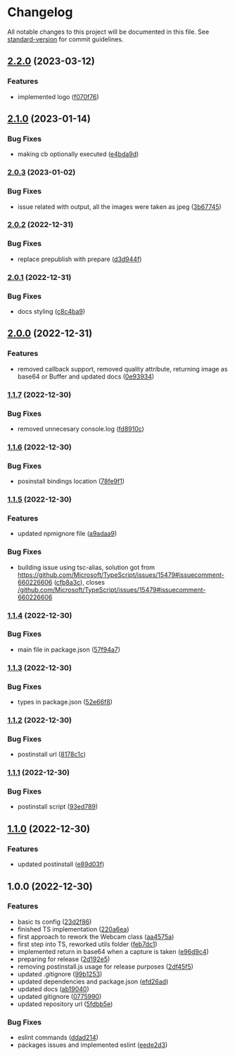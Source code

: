 # Changelog

All notable changes to this project will be documented in this file. See [standard-version](https://github.com/conventional-changelog/standard-version) for commit guidelines.

## [2.2.0](https://github.com/AnthonyLzq/node-webcam/compare/v2.1.0...v2.2.0) (2023-03-12)


### Features

* implemented logo ([f070f76](https://github.com/AnthonyLzq/node-webcam/commit/f070f76ff1391fdacc9953f36df8f2295c5ecb7c))

## [2.1.0](https://github.com/AnthonyLzq/node-webcam/compare/v2.0.3...v2.1.0) (2023-01-14)


### Bug Fixes

* making cb optionally executed ([e4bda9d](https://github.com/AnthonyLzq/node-webcam/commit/e4bda9d3035f97daae977f01360b3dadf379d622))

### [2.0.3](https://github.com/AnthonyLzq/node-webcam/compare/v2.0.2...v2.0.3) (2023-01-02)


### Bug Fixes

* issue related with output, all the images were taken as jpeg ([3b67745](https://github.com/AnthonyLzq/node-webcam/commit/3b677453276561d183bf82786c5bd7b1d9067d40))

### [2.0.2](https://github.com/AnthonyLzq/node-webcam/compare/v2.0.1...v2.0.2) (2022-12-31)


### Bug Fixes

* replace prepublish with prepare ([d3d944f](https://github.com/AnthonyLzq/node-webcam/commit/d3d944f4f0526d6dbc6264c82c82dd3805074861))

### [2.0.1](https://github.com/AnthonyLzq/node-webcam/compare/v2.0.0...v2.0.1) (2022-12-31)


### Bug Fixes

* docs styling ([c8c4ba9](https://github.com/AnthonyLzq/node-webcam/commit/c8c4ba9dfdec697be6c05137695138fa9f31cf23))

## [2.0.0](https://github.com/AnthonyLzq/node-webcam/compare/v1.1.7...v2.0.0) (2022-12-31)


### Features

* removed callback support, removed quality attribute, returning image as base64 or Buffer and updated docs ([0e93934](https://github.com/AnthonyLzq/node-webcam/commit/0e93934d796d910d1d64c9b5dce8bb9ff098e9f1))

### [1.1.7](https://github.com/AnthonyLzq/node-webcam/compare/v1.1.6...v1.1.7) (2022-12-30)


### Bug Fixes

* removed unnecesary console.log ([fd8910c](https://github.com/AnthonyLzq/node-webcam/commit/fd8910ce7a6b4fda7ff7c0765aebff4f514fd083))

### [1.1.6](https://github.com/AnthonyLzq/node-webcam/compare/v1.1.5...v1.1.6) (2022-12-30)


### Bug Fixes

* posinstall bindings location ([78fe9f1](https://github.com/AnthonyLzq/node-webcam/commit/78fe9f16e7ea4e3e1bc06e0231e6151db2a37992))

### [1.1.5](https://github.com/AnthonyLzq/node-webcam/compare/v1.1.4...v1.1.5) (2022-12-30)


### Features

* updated npmignore file ([a9adaa9](https://github.com/AnthonyLzq/node-webcam/commit/a9adaa9c62ad69ccbbc0489b4b74aabc4dbbc0a5))


### Bug Fixes

* building issue using tsc-alias, solution got from https://github.com/Microsoft/TypeScript/issues/15479#issuecomment-660226606 ([cfb8a3c](https://github.com/AnthonyLzq/node-webcam/commit/cfb8a3c4c2333c87c77809e29a2cdd9c13f56c49)), closes [/github.com/Microsoft/TypeScript/issues/15479#issuecomment-660226606](https://github.com/AnthonyLzq//github.com/Microsoft/TypeScript/issues/15479/issues/issuecomment-660226606)

### [1.1.4](https://github.com/AnthonyLzq/node-webcam/compare/v1.1.3...v1.1.4) (2022-12-30)


### Bug Fixes

* main file in package.json ([57f94a7](https://github.com/AnthonyLzq/node-webcam/commit/57f94a76bf5f21291c46cf525a4596b99e52a88b))

### [1.1.3](https://github.com/AnthonyLzq/node-webcam/compare/v1.1.2...v1.1.3) (2022-12-30)


### Bug Fixes

* types in package.json ([52e66f8](https://github.com/AnthonyLzq/node-webcam/commit/52e66f88d34825908a9a4d72d3cc4c6ed421c855))

### [1.1.2](https://github.com/AnthonyLzq/node-webcam/compare/v1.1.1...v1.1.2) (2022-12-30)


### Bug Fixes

* postinstall url ([8178c1c](https://github.com/AnthonyLzq/node-webcam/commit/8178c1c1d8e110d6acb3a3cc115d11b37678bdda))

### [1.1.1](https://github.com/AnthonyLzq/node-webcam/compare/v1.1.0...v1.1.1) (2022-12-30)


### Bug Fixes

* postinstall script ([93ed789](https://github.com/AnthonyLzq/node-webcam/commit/93ed789f3ec54f954e06721f15ce838d640783d0))

## [1.1.0](https://github.com/AnthonyLzq/node-webcam/compare/v1.0.0...v1.1.0) (2022-12-30)


### Features

* updated postinstall ([e89d03f](https://github.com/AnthonyLzq/node-webcam/commit/e89d03f7c9052c1560a6a0b45a101f93ede79b8c))

## 1.0.0 (2022-12-30)


### Features

* basic ts config ([23d2f86](https://github.com/AnthonyLzq/node-webcam/commit/23d2f863e4ab2367264d68cf8b94944491a7d2dc))
* finished TS implementation ([220a6ea](https://github.com/AnthonyLzq/node-webcam/commit/220a6ea8be6664108a80b23f018fc359bea75546))
* first approach to rework the Webcam class ([aa4575a](https://github.com/AnthonyLzq/node-webcam/commit/aa4575a0bcfcdc8f6f6f8b42effbab532a11dcee))
* first step into TS, reworked utils folder ([feb7dc1](https://github.com/AnthonyLzq/node-webcam/commit/feb7dc1ef1a19640ce5007cfad231f0003417a9c))
* implemented return in base64 when a capture is taken ([e96d9c4](https://github.com/AnthonyLzq/node-webcam/commit/e96d9c4dd690797105db122cc815fcf2de2ff4a2))
* preparing for release ([2d192e5](https://github.com/AnthonyLzq/node-webcam/commit/2d192e5d440d59a6ccd6ac9ce73a31e860f43f00))
* removing postinstall.js usage for release purposes ([2df45f5](https://github.com/AnthonyLzq/node-webcam/commit/2df45f5c07709c2c88bc7bf67ddcaab5a14ebc2b))
* updated .gitignore ([99b1253](https://github.com/AnthonyLzq/node-webcam/commit/99b1253f44de3e7b28a70c63c68a728aa525a7b2))
* updated dependencies and package.json ([efd26ad](https://github.com/AnthonyLzq/node-webcam/commit/efd26ad136d7ce6c9fb93326a417c66a7c1b34fc))
* updated docs ([ab19040](https://github.com/AnthonyLzq/node-webcam/commit/ab1904028ca73c7212e5ffa2df99f4092a5a26a9))
* updated gitignore ([0775990](https://github.com/AnthonyLzq/node-webcam/commit/07759909fc2f126f3dd85127eedee08602c5f88d))
* updated repository url ([5fdbb5e](https://github.com/AnthonyLzq/node-webcam/commit/5fdbb5ec8beeac3107ebbd7f965eab3c8d734360))


### Bug Fixes

* eslint commands ([ddad214](https://github.com/AnthonyLzq/node-webcam/commit/ddad2140a25e8391a2a4beff7792d27470285a3c))
* packages issues and implemented eslint ([eede2d3](https://github.com/AnthonyLzq/node-webcam/commit/eede2d32b3124401f44eb62b3322127bfcfc8aab))
